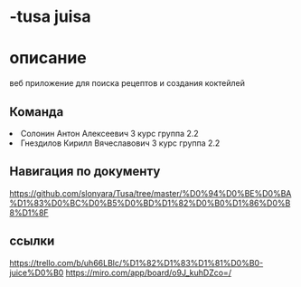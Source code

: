 # -tusa juisа

# описание
веб приложение для поиска рецептов и создания коктейлей

## Команда
<li> Солонин Антон Алексеевич 3 курс группа 2.2 <toni.slon.2014@mail.ru>
<li> Гнездилов Кирилл Вячеславович 3 курс группа 2.2 <gnezdilov.kirill@list.ru>

## Навигация по документу
https://github.com/slonyara/Tusa/tree/master/%D0%94%D0%BE%D0%BA%D1%83%D0%BC%D0%B5%D0%BD%D1%82%D0%B0%D1%86%D0%B8%D1%8F


## ссылки
https://trello.com/b/uh66LBlc/%D1%82%D1%83%D1%81%D0%B0-juice%D0%B0
https://miro.com/app/board/o9J_kuhDZco=/
